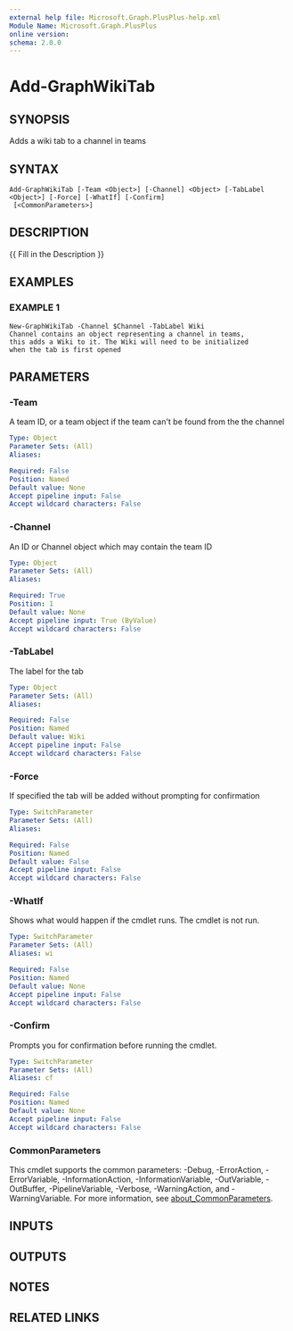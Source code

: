 ```yaml
---
external help file: Microsoft.Graph.PlusPlus-help.xml
Module Name: Microsoft.Graph.PlusPlus
online version:
schema: 2.0.0
---
```


# Add-GraphWikiTab

## SYNOPSIS
Adds a wiki tab to a channel in teams

## SYNTAX

```
Add-GraphWikiTab [-Team <Object>] [-Channel] <Object> [-TabLabel <Object>] [-Force] [-WhatIf] [-Confirm]
 [<CommonParameters>]
```

## DESCRIPTION
{{ Fill in the Description }}

## EXAMPLES

### EXAMPLE 1
```
New-GraphWikiTab -Channel $Channel -TabLabel Wiki
Channel contains an object representing a channel in teams,
this adds a Wiki to it. The Wiki will need to be initialized
when the tab is first opened
```

## PARAMETERS

### -Team
A team ID, or a team object if the team can't be found from the the channel

```yaml
Type: Object
Parameter Sets: (All)
Aliases:

Required: False
Position: Named
Default value: None
Accept pipeline input: False
Accept wildcard characters: False
```

### -Channel
An ID or Channel object which may contain the team ID

```yaml
Type: Object
Parameter Sets: (All)
Aliases:

Required: True
Position: 1
Default value: None
Accept pipeline input: True (ByValue)
Accept wildcard characters: False
```

### -TabLabel
The label for the tab

```yaml
Type: Object
Parameter Sets: (All)
Aliases:

Required: False
Position: Named
Default value: Wiki
Accept pipeline input: False
Accept wildcard characters: False
```

### -Force
If specified the tab will be added without prompting for confirmation

```yaml
Type: SwitchParameter
Parameter Sets: (All)
Aliases:

Required: False
Position: Named
Default value: False
Accept pipeline input: False
Accept wildcard characters: False
```

### -WhatIf
Shows what would happen if the cmdlet runs.
The cmdlet is not run.

```yaml
Type: SwitchParameter
Parameter Sets: (All)
Aliases: wi

Required: False
Position: Named
Default value: None
Accept pipeline input: False
Accept wildcard characters: False
```

### -Confirm
Prompts you for confirmation before running the cmdlet.

```yaml
Type: SwitchParameter
Parameter Sets: (All)
Aliases: cf

Required: False
Position: Named
Default value: None
Accept pipeline input: False
Accept wildcard characters: False
```

### CommonParameters
This cmdlet supports the common parameters: -Debug, -ErrorAction, -ErrorVariable, -InformationAction, -InformationVariable, -OutVariable, -OutBuffer, -PipelineVariable, -Verbose, -WarningAction, and -WarningVariable. For more information, see [about_CommonParameters](http://go.microsoft.com/fwlink/?LinkID=113216).

## INPUTS

## OUTPUTS

## NOTES

## RELATED LINKS
